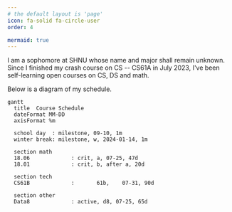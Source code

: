 ```yaml
---
# the default layout is 'page'
icon: fa-solid fa-circle-user
order: 4

mermaid: true
---
```

I am a sophomore at SHNU whose name and major shall remain unknown. Since I finished my crash course on CS -- CS61A in July 2023, I've been self-learning open courses on CS, DS and math.

Below is a diagram of my schedule.

```mermaid
gantt
  title  Course Schedule
  dateFormat MM-DD
  axisFormat %m

  school day  :	milestone, 09-10, 1m
  winter break: milestone, w, 2024-01-14, 1m

  section math
  18.06 			: crit, a, 07-25, 47d
  18.01 			: crit, b, after a, 20d

  section tech
  CS61B 			:		61b,	07-31, 90d

  section other
  Data8 			: active, d8, 07-25, 65d
```